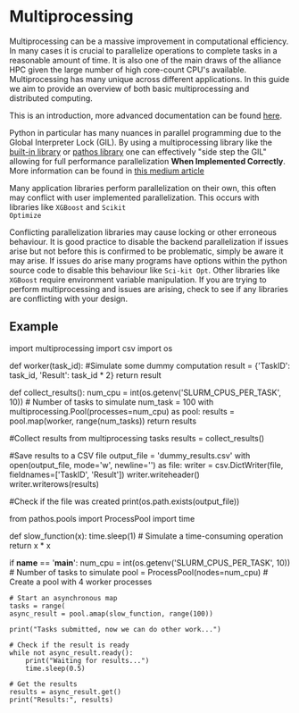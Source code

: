# Multiprocessing

Multiprocessing can be a massive improvement in computational efficiency. In many cases it is crucial to parallelize operations to complete tasks in a reasonable amount of time. It is also one of the main draws of the alliance HPC given the large number of high core-count CPU's available. Multiprocessing has many unique across different applications. In this guide we aim to provide an overview of both basic multiprocessing and distributed computing.

<tip>This is an introduction, more advanced documentation can be found <a href="https://google.ca">here</a>.</tip>

Python in particular has many nuances in parallel programming due to the Global Interpreter Lock (GIL). By using a multiprocessing library like the [built-in library](https://docs.python.org/3/library/multiprocessing.html) or [pathos library](https://pathos.readthedocs.io/en/latest/) one can effectively "side step the GIL" allowing for full performance parallelization **When Implemented Correctly**. More information can be found in [this medium article](https://medium.com/@kyeg/unleashing-pythons-potential-how-pathos-and-multi-processing-overcome-the-gil-lock-and-other-2e2d590b8dfd)

<warning>Many application libraries perform parallelization on their own, this often may conflict with user implemented parallelization. This occurs with libraries like <code>XGBoost</code> and <code>Scikit Optimize</code></warning>

Conflicting parallelization libraries may cause locking or other erroneous behaviour. It is good practice to disable the backend parallelization if issues arise but not before this is confirmed to be problematic, simply be aware it may arise. If issues do arise many programs have options within the python source code to disable this behaviour like <code>Sci-kit Opt</code>. Other libraries like <code>XGBoost</code> require environment variable manipulation. If you are trying to perform multiprocessing and issues are arising, check to see if any libraries are conflicting with your design.

## Example

<code-block lang="Python">
import multiprocessing
import csv
import os

def worker(task_id):
    #Simulate some dummy computation
    result = {'TaskID': task_id, 'Result': task_id * 2}
    return result

def collect_results():
    num_cpu = int(os.getenv('SLURM_CPUS_PER_TASK', 10))  # Number of tasks to simulate
    num_task = 100
    with multiprocessing.Pool(processes=num_cpu) as pool:
    results = pool.map(worker, range(num_tasks))
    return results

#Collect results from multiprocessing tasks
results = collect_results()

#Save results to a CSV file
output_file = 'dummy_results.csv'
with open(output_file, mode='w', newline='') as file:
    writer = csv.DictWriter(file, fieldnames=['TaskID', 'Result'])
    writer.writeheader()
    writer.writerows(results)

#Check if the file was created
print(os.path.exists(output_file))

</code-block>


<code-block lang="Python">
from pathos.pools import ProcessPool
import time

def slow_function(x):
    time.sleep(1)  # Simulate a time-consuming operation
    return x * x

if __name__ == '__main__':
    num_cpu = int(os.getenv('SLURM_CPUS_PER_TASK', 10))  # Number of tasks to simulate
    pool = ProcessPool(nodes=num_cpu)  # Create a pool with 4 worker processes

    # Start an asynchronous map
    tasks = range(
    async_result = pool.amap(slow_function, range(100))
    
    print("Tasks submitted, now we can do other work...")
    
    # Check if the result is ready
    while not async_result.ready():
        print("Waiting for results...")
        time.sleep(0.5)
    
    # Get the results
    results = async_result.get()
    print("Results:", results)


</code-block>